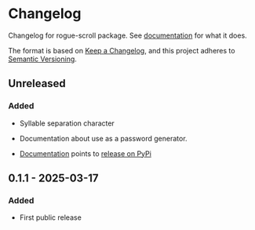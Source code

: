 # Changelog

Changelog for rogue-scroll package. See [documentation][docs] for what it does.

The format is based on [Keep a Changelog](https://keepachangelog.com/en/1.0.0/),
and this project adheres to [Semantic Versioning](https://semver.org/spec/v2.0.0.html).

## Unreleased

### Added

- Syllable separation character

- Documentation about use as a password generator.

- [Documentation][docs] points to [release on PyPi](https://pypi.org/project/rogue-scroll/)

## 0.1.1 - 2025-03-17

### Added

- First public release
  
[docs]: https://jpgoldberg.github.io/rogue-scroll/
